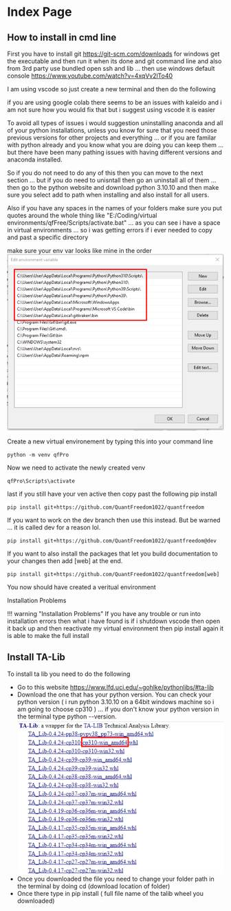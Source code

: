 # Index Page

## How to install in cmd line

First you have to install git https://git-scm.com/downloads for windows get the executable and then run it when its done and git command line and also from 3rd party use bundled open ssh and lib ... then use windows default console https://www.youtube.com/watch?v=4xqVv2lTo40

I am using vscode so just create a new terminal and then do the following

if you are using google colab there seems to be an issues with kaleido and i am not sure how you would fix that but i suggest using vscode it is easier

To avoid all types of issues i would suggestion uninstalling anaconda and all of your python installations, unless you know for sure that you need those previous versions for other projects and everything ... or if you are familar with python already and you know what you are doing you can keep them ... but there have been many pathing issues with having different versions and anaconda installed.

So if you do not need to do any of this then you can move to the next section ... but if you do need to unisntall then go an uninstall all of them ... then go to the python website and download python 3.10.10 and then make sure you select add to path when installing and also install for all users.

Also if you have any spaces in the names of your folders make sure you put quotes around the whole thing like "E:/Coding/virtual environments/qfFree/Scripts/activate.bat" ... as you can see i have a space in virtual environments ... so i was getting errors if i ever needed to copy and past a specific directory

make sure your env var looks like mine in the order
![env var](../assets/env_var.png)

Create a new virtual environement by typing this into your command line

```
python -m venv qfPro
```

Now we need to activate the newly created venv
```
qfPro\Scripts\activate
```

last if you still have your ven active then copy past the following pip install
```
pip install git+https://github.com/QuantFreedom1022/quantfreedom
```

If you want to work on the dev branch then use this instead. But be warned ... it is called dev for a reason lol.
```
pip install git+https://github.com/QuantFreedom1022/quantfreedom@dev
```

If you want to also install the packages that let you build documentation to your changes then add [web] at the end.
```
pip install git+https://github.com/QuantFreedom1022/quantfreedom[web]
```

You now should have created a veritual environment

Installation Problems

!!! warning "Installation Problems"
    If you have any trouble or run into installation errors then what i have found is if i shutdown vscode then open it back up and then reactivate my virtual environment then pip install again it is able to make the full install

## Install TA-Lib
To install ta lib you need to do the following

- Go to this website https://www.lfd.uci.edu/~gohlke/pythonlibs/#ta-lib 
- Download the one that has your python version. You can check your python version ( i run python 3.10.10 on a 64bit windows machine so i am going to choose cp310 ) ... if you don't know your python version in the terminal type python --version.
![talib](../assets/talib.png)
- Once you downloaded the file you need to change your folder path in the terminal by doing cd (download location of folder)
- Once there type in pip install ( full file name of the talib wheel you downloaded)
